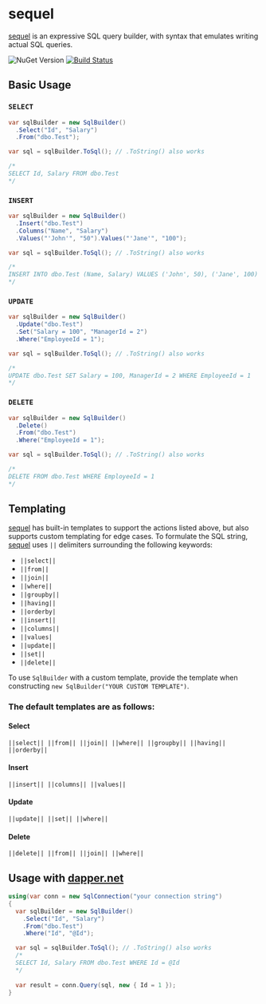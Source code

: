 # sequel
[sequel](https://github.com/pimbrouwers/sequel) is an expressive SQL query builder, with syntax that emulates writing actual SQL queries.

![NuGet Version](https://img.shields.io/nuget/v/Sequel.svg)
[![Build Status](https://travis-ci.org/pimbrouwers/sequel.svg?branch=master)](https://travis-ci.org/pimbrouwers/sequel)

## Basic Usage
### `SELECT`

```c#
var sqlBuilder = new SqlBuilder()
  .Select("Id", "Salary")
  .From("dbo.Test");

var sql = sqlBuilder.ToSql(); // .ToString() also works

/*
SELECT Id, Salary FROM dbo.Test
*/
```

### `INSERT`

```c#
var sqlBuilder = new SqlBuilder()
  .Insert("dbo.Test")
  .Columns("Name", "Salary")
  .Values("'John'", "50").Values("'Jane'", "100");

var sql = sqlBuilder.ToSql(); // .ToString() also works

/*
INSERT INTO dbo.Test (Name, Salary) VALUES ('John', 50), ('Jane', 100)
*/
```

### `UPDATE`

```c#
var sqlBuilder = new SqlBuilder()
  .Update("dbo.Test")
  .Set("Salary = 100", "ManagerId = 2")
  .Where("EmployeeId = 1");

var sql = sqlBuilder.ToSql(); // .ToString() also works

/*
UPDATE dbo.Test SET Salary = 100, ManagerId = 2 WHERE EmployeeId = 1
*/
```

### `DELETE`

```c#
var sqlBuilder = new SqlBuilder()
  .Delete()
  .From("dbo.Test")
  .Where("EmployeeId = 1");

var sql = sqlBuilder.ToSql(); // .ToString() also works

/*
DELETE FROM dbo.Test WHERE EmployeeId = 1
*/
```

## Templating

[sequel](https://github.com/pimbrouwers/sequel) has built-in templates to support the actions listed above, but also supports custom templating for edge cases. To formulate the SQL string, [sequel](https://github.com/pimbrouwers/sequel) uses `||` delimiters surrounding the following keywords:

- `||select||`
- `||from||`
- `||join||`
- `||where||`
- `||groupby||`
- `||having||`
- `||orderby|`
- `||insert||`
- `||columns||`
- `||values|`
- `||update||`
- `||set||`
- `||delete||`

To use `SqlBuilder` with a custom template, provide the template when constructing `new SqlBuilder("YOUR CUSTOM TEMPLATE")`.

### The default templates are as follows:

#### Select
`||select|| ||from|| ||join|| ||where|| ||groupby|| ||having|| ||orderby||`

#### Insert
`||insert|| ||columns|| ||values||`

#### Update
`||update|| ||set|| ||where||`

#### Delete
`||delete|| ||from|| ||join|| ||where||`

## Usage with [dapper.net](https://github.com/StackExchange/Dapper)

```c#
using(var conn = new SqlConnection("your connection string")
{
  var sqlBuilder = new SqlBuilder()
    .Select("Id", "Salary")
    .From("dbo.Test")
    .Where("Id", "@Id");

  var sql = sqlBuilder.ToSql(); // .ToString() also works 
  /*
  SELECT Id, Salary FROM dbo.Test WHERE Id = @Id
  */ 
    
  var result = conn.Query(sql, new { Id = 1 });
}
```
